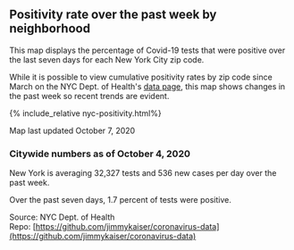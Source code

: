 
## Positivity rate over the past week by neighborhood

This map displays the percentage of Covid-19 tests that were positive over the last seven days for each New York City zip code. 

While it is possible to view cumulative positivity rates by zip code since March on the NYC Dept. of Health's [data page](https://www1.nyc.gov/site/doh/covid/covid-19-data.page), this map shows changes in the past week so recent trends are evident. 

{% include_relative nyc-positivity.html%}

Map last updated October 7, 2020

### Citywide numbers as of October 4, 2020

New York is averaging 32,327 tests and 536 new cases per day over the past week. 

Over the past seven days, 1.7 percent of tests were positive. 

Source: NYC Dept. of Health  
Repo: [https://github.com/jimmykaiser/coronavirus-data](https://github.com/jimmykaiser/coronavirus-data)
